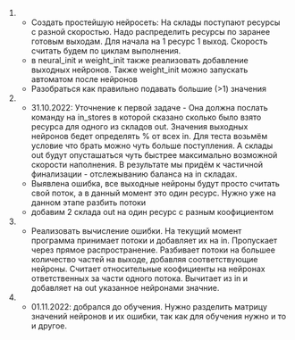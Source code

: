 1. * Создать простейшую нейросеть: На склады поступают ресурсы с разной скоростью. Надо распределить ресурсы по заранее готовым выходам. Для начала на 1 ресурс 1 выход. Скорость считать будем по циклам выполнения.
    * в neural_init и weight_init также реализовать добавление выходных нейронов. Также weight_init можно запускать автоматом после нейронов
    * Разобраться как правильно подавать большие (>1) значения

2. * 31.10.2022: Уточнение к первой задаче - Она должна послать команду на in_stores в которой сказано сколько было взято ресурса для одного из складов out. Значения выходных нейронов бедет определять % от всех in. Для теста возьмём условие что брать можно чуть больше поступления. А склады out будут опусташаться чуть быстрее максимально возможной скорости наполнения. В результате мы придём к частичной финализации - отслежыванию баланса на in складах. 
    * Выявлена ошибка, все выходные нейроны будут просто считать свой поток, а в данный момент это один ресурс. Нужно уже на данном этапе разбить потоки
    * добавим 2 склада out на один ресурс с разным коофициентом

3. * Реализовать вычисление ошибки. На текущий момент программа принимает потоки и добавляет их на in. Пропускает через прямое распространение. Разбивает потоки на большее количество частей на выходе, добавляя соответствующие нейроны. Считает относительные коофициенты на нейронах ответственных за части одного потока. Вычитает из in и добавляет на out указанное нейронами значние.

4. * 01.11.2022: добрался до обучения. Нужно разделить матрицу значений нейронов и их ошибки, так как для обучения нужно и то и другое.

